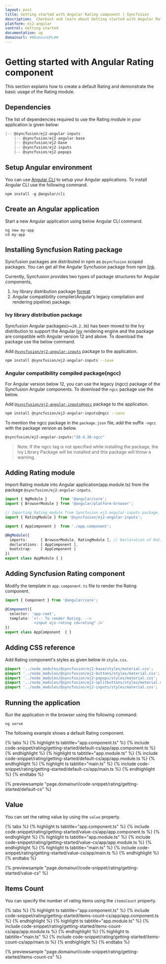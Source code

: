 ```yaml
---
layout: post
title: Getting started with Angular Rating component | Syncfusion
description:  Checkout and learn about Getting started with Angular Rating component of Syncfusion Essential JS 2 and more details.
platform: ej2-angular
control: Getting started 
documentation: ug
domainurl: ##DomainURL##
---
```


# Getting started with Angular Rating component

This section explains how to create a default Rating and demonstrate the basic usage of the Rating module.

## Dependencies

The list of dependencies required to use the Rating module in your application is given below:

```javascript
|-- @syncfusion/ej2-angular-inputs
    |-- @syncfusion/ej2-angular-base
    |-- @syncfusion/ej2-base
    |-- @syncfusion/ej2-inputs
    |-- @syncfusion/ej2-popups
```

## Setup Angular environment

You can use [Angular CLI](https://github.com/angular/angular-cli) to setup your Angular applications. To install Angular CLI use the following command.

```
npm install -g @angular/cli
```

## Create an Angular application

Start a new Angular application using below Angular CLI command.

```
ng new my-app
cd my-app
```

## Installing Syncfusion Rating package

Syncfusion packages are distributed in npm as `@syncfusion` scoped packages. You can get all the Angular Syncfusion package from npm [link]( https://www.npmjs.com/search?q=%40syncfusion%2Fej2-angular- ).

Currently, Syncfusion provides two types of package structures for Angular components,
1. Ivy library distribution package [format](https://angular.io/guide/angular-package-format#angular-package-format)
2. Angular compatibility compiler(Angular’s legacy compilation and rendering pipeline) package.

### Ivy library distribution package

Syncfusion Angular packages(`>=20.2.36`) has been moved to the Ivy distribution to support the Angular [Ivy](https://docs.angular.lat/guide/ivy) rendering engine and the package are compatible with Angular version 12 and above. To download the package use the below command.

Add [`@syncfusion/ej2-angular-inputs`](https://www.npmjs.com/package/@syncfusion/ej2-angular-inputs/v/20.4.38) package to the application.

```bash
npm install @syncfusion/ej2-angular-inputs --save
```

### Angular compatibility compiled package(ngcc)

For Angular version below 12, you can use the legacy (ngcc) package of the Syncfusion Angular components. To download the `ngcc` package use the below.

Add [`@syncfusion/ej2-angular-inputs@ngcc`](https://www.npmjs.com/package/@syncfusion/ej2-angular-inputs/v/20.4.38-ngcc) package to the application.

```bash
npm install @syncfusion/ej2-angular-inputs@ngcc --save
```

To mention the ngcc package in the `package.json` file, add the suffix `-ngcc` with the package version as below.

```bash
@syncfusion/ej2-angular-inputs:"20.4.38-ngcc"
```

>Note: If the ngcc tag is not specified while installing the package, the Ivy Library Package will be installed and this package will throw a warning.

## Adding Rating module

Import Rating module into Angular application(app.module.ts) from the package
`@syncfusion/ej2-angular-inputs`.

```typescript
import { NgModule }      from '@angular/core';
import { BrowserModule } from '@angular/platform-browser';

// Importing Rating module from Syncfusion ej2-angular-inputs package.
import { RatingModule } from '@syncfusion/ej2-angular-inputs';

import { AppComponent }  from './app.component';

@NgModule({
  imports:      [ BrowserModule, RatingModule ], // Declaration of RatingModule into NgModule.
  declarations: [ AppComponent ],
  bootstrap:    [ AppComponent ]
})
export class AppModule { }
```

## Adding Syncfusion Rating component

Modify the template in `app.component.ts` file to render the Rating component.

```typescript
import { Component } from '@angular/core';

@Component({
  selector: 'app-root',
  template: `<!-- To render Rating. -->
             <input ejs-rating id=rating" />`
})
export class AppComponent  { }
```

## Adding CSS reference

Add Rating component's styles as given below in `style.css`.

```css
@import '../node_modules/@syncfusion/ej2-base/styles/material.css';
@import '../node_modules/@syncfusion/ej2-buttons/styles/material.css';
@import '../node_modules/@syncfusion/ej2-popups/styles/material.css';
@import '../node_modules/@syncfusion/ej2-splitbuttons/styles/material.css';
@import '../node_modules/@syncfusion/ej2-inputs/styles/material.css';
```

## Running the application

Run the application in the browser using the following command:

```
ng serve
```

The following example shows a default Rating component.

{% tabs %}
{% highlight ts tabtitle="app.component.ts" %}
{% include code-snippet/rating/getting-started/default-cs/app/app.component.ts %}
{% endhighlight %}
{% highlight ts tabtitle="app.module.ts" %}
{% include code-snippet/rating/getting-started/default-cs/app/app.module.ts %}
{% endhighlight %}
{% highlight ts tabtitle="main.ts" %}
{% include code-snippet/rating/getting-started/default-cs/app/main.ts %}
{% endhighlight %}
{% endtabs %}

{% previewsample "page.domainurl/code-snippet/rating/getting-started/default-cs" %}

## Value

You can set the rating value by using the `value` property.
 
{% tabs %}
{% highlight ts tabtitle="app.component.ts" %}
{% include code-snippet/rating/getting-started/value-cs/app/app.component.ts %}
{% endhighlight %}
{% highlight ts tabtitle="app.module.ts" %}
{% include code-snippet/rating/getting-started/value-cs/app/app.module.ts %}
{% endhighlight %}
{% highlight ts tabtitle="main.ts" %}
{% include code-snippet/rating/getting-started/value-cs/app/main.ts %}
{% endhighlight %}
{% endtabs %}

{% previewsample "page.domainurl/code-snippet/rating/getting-started/value-cs" %}

## Items Count

You can specify the number of rating items using the `itemsCount` property.
 
{% tabs %}
{% highlight ts tabtitle="app.component.ts" %}
{% include code-snippet/rating/getting-started/items-count-cs/app/app.component.ts %}
{% endhighlight %}
{% highlight ts tabtitle="app.module.ts" %}
{% include code-snippet/rating/getting-started/items-count-cs/app/app.module.ts %}
{% endhighlight %}
{% highlight ts tabtitle="main.ts" %}
{% include code-snippet/rating/getting-started/items-count-cs/app/main.ts %}
{% endhighlight %}
{% endtabs %}

{% previewsample "page.domainurl/code-snippet/rating/getting-started/items-count-cs" %}